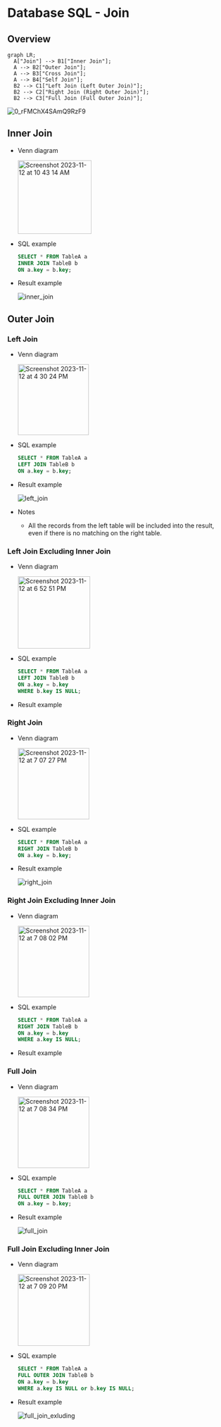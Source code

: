 # Database SQL - Join

## Overview
```mermaid
graph LR;
  A["Join"] --> B1["Inner Join"];
  A --> B2["Outer Join"];
  A --> B3["Cross Join"];
  A --> B4["Self Join"];
  B2 --> C1["Left Join (Left Outer Join)"];
  B2 --> C2["Right Join (Right Outer Join)"];
  B2 --> C3["Full Join (Full Outer Join)"];
```

![0_rFMChX4SAmQ9RzF9](https://github.com/wuyichen24/system-design-knowledge/assets/8989447/60eb4295-671b-497c-b46f-6826e0bbdf8f)

## Inner Join
- Venn diagram

  <img width="167" alt="Screenshot 2023-11-12 at 10 43 14 AM" src="https://github.com/wuyichen24/system-design-knowledge/assets/8989447/db735808-7234-438b-a402-9a2cb5383236">

- SQL example
  ```sql
  SELECT * FROM TableA a
  INNER JOIN TableB b
  ON a.key = b.key;
  ```
- Result example

  ![inner_join](https://github.com/wuyichen24/system-design-knowledge/assets/8989447/3a90e609-7f63-4b9e-bee0-d9c65a1f1f00)

## Outer Join
### Left Join
- Venn diagram

  <img width="161" alt="Screenshot 2023-11-12 at 4 30 24 PM" src="https://github.com/wuyichen24/system-design-knowledge/assets/8989447/69652a5e-baf3-489a-b2b8-4273e75fb7e3">

- SQL example
  ```sql
  SELECT * FROM TableA a
  LEFT JOIN TableB b
  ON a.key = b.key;
  ```
- Result example

  ![left_join](https://github.com/wuyichen24/system-design-knowledge/assets/8989447/d2c05ea8-b5f6-4df5-9d92-520479250f42)

- Notes
   - All the records from the left table will be included into the result, even if there is no matching on the right table.

### Left Join Excluding Inner Join
- Venn diagram

  <img width="164" alt="Screenshot 2023-11-12 at 6 52 51 PM" src="https://github.com/wuyichen24/system-design-knowledge/assets/8989447/d1554344-3420-454e-bfa2-b09a925f6385">
  
- SQL example
  ```sql
  SELECT * FROM TableA a
  LEFT JOIN TableB b
  ON a.key = b.key
  WHERE b.key IS NULL;
  ```
- Result example

### Right Join
- Venn diagram

  <img width="162" alt="Screenshot 2023-11-12 at 7 07 27 PM" src="https://github.com/wuyichen24/system-design-knowledge/assets/8989447/37df0edb-1394-463e-8a9d-7c5f7782ceb5">
  
- SQL example
  ```sql
  SELECT * FROM TableA a
  RIGHT JOIN TableB b
  ON a.key = b.key;
  ```
- Result example

  ![right_join](https://github.com/wuyichen24/system-design-knowledge/assets/8989447/22f48466-6138-4b5d-9820-0ca36c0c781c)

### Right Join Excluding Inner Join
- Venn diagram

  <img width="162" alt="Screenshot 2023-11-12 at 7 08 02 PM" src="https://github.com/wuyichen24/system-design-knowledge/assets/8989447/422debf3-0722-46f6-bc7c-af54b3ee194e">
  
- SQL example
  ```sql
  SELECT * FROM TableA a
  RIGHT JOIN TableB b
  ON a.key = b.key
  WHERE a.key IS NULL;
  ```
- Result example

### Full Join
- Venn diagram

  <img width="162" alt="Screenshot 2023-11-12 at 7 08 34 PM" src="https://github.com/wuyichen24/system-design-knowledge/assets/8989447/08cae06d-6b85-48cf-8721-6d8fa715ed6b">
  
- SQL example
  ```sql
  SELECT * FROM TableA a
  FULL OUTER JOIN TableB b
  ON a.key = b.key;
  ```
- Result example

  ![full_join](https://github.com/wuyichen24/system-design-knowledge/assets/8989447/2027992b-f0a1-4d98-b266-a8b48c14ba8f)

### Full Join Excluding Inner Join
- Venn diagram
  
  <img width="163" alt="Screenshot 2023-11-12 at 7 09 20 PM" src="https://github.com/wuyichen24/system-design-knowledge/assets/8989447/a9c6f49b-7d19-4721-9a4e-d6be982f1584">

- SQL example
  ```sql
  SELECT * FROM TableA a
  FULL OUTER JOIN TableB b
  ON a.key = b.key
  WHERE a.key IS NULL or b.key IS NULL;
  ```
- Result example

  ![full_join_exluding](https://github.com/wuyichen24/system-design-knowledge/assets/8989447/b1b7a82a-636e-4c32-8342-3df55a789b2e)

  
